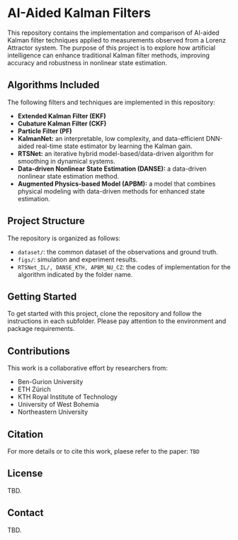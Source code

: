 # AI-Aided Kalman Filters

This repository contains the implementation and comparison of AI-aided Kalman filter techniques applied to measurements observed from a Lorenz Attractor system. The purpose of this project is to explore how artificial intelligence can enhance traditional Kalman filter methods, improving accuracy and robustness in nonlinear state estimation.

## Algorithms Included

The following filters and techniques are implemented in this repository:

- **Extended Kalman Filter (EKF)** 
- **Cubature Kalman Filter (CKF)** 
- **Particle Filter (PF)** 
- **KalmanNet:** an interpretable, low complexity, and data-efficient DNN-aided real-time state estimator by learning the Kalman gain.
- **RTSNet:** an iterative hybrid model-based/data-driven algorithm for smoothing in dynamical systems.
- **Data-driven Nonlinear State Estimation (DANSE):** a data-driven nonlinear state estimation method.
- **Augmented Physics-based Model (APBM):** a model that combines physical modeling with data-driven methods for enhanced state estimation.

## Project Structure

The repository is organized as follows:

- `dataset/`: the common dataset of the observations and ground truth.
- `figs/`: simulation and experiment results.
- `RTSNet_IL/, DANSE_KTH, APBM_NU_CZ`: the codes of implementation for the algorithm indicated by the folder name.

## Getting Started

To get started with this project, clone the repository and follow the instructions in each subfolder. Please pay attention to the environment and package requirements.

## Contributions

This work is a collaborative effort by researchers from:

- Ben-Gurion University
- ETH Zürich
- KTH Royal Institute of Technology
- University of West Bohemia
- Northeastern University

## Citation

For more details or to cite this work, plaese refer to the paper:
	```
     TBD
    ```
	

## License

TBD.

## Contact

TBD.


